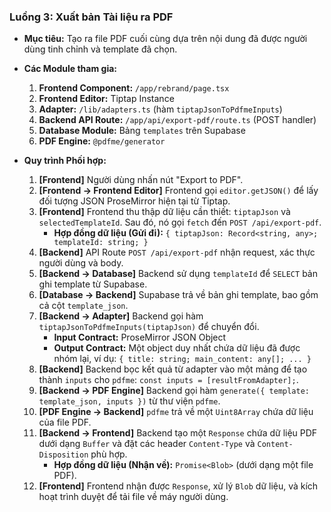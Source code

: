 ### **Luồng 3: Xuất bản Tài liệu ra PDF**

- **Mục tiêu:** Tạo ra file PDF cuối cùng dựa trên nội dung đã được người dùng tinh chỉnh và template đã chọn.

- **Các Module tham gia:**

  1.  **Frontend Component:** `/app/rebrand/page.tsx`
  2.  **Frontend Editor:** Tiptap Instance
  3.  **Adapter:** `/lib/adapters.ts` (hàm `tiptapJsonToPdfmeInputs`)
  4.  **Backend API Route:** `/app/api/export-pdf/route.ts` (POST handler)
  5.  **Database Module:** Bảng `templates` trên Supabase
  6.  **PDF Engine:** `@pdfme/generator`

- **Quy trình Phối hợp:**
  1.  **[Frontend]** Người dùng nhấn nút "Export to PDF".
  2.  **[Frontend -> Frontend Editor]** Frontend gọi `editor.getJSON()` để lấy đối tượng JSON ProseMirror hiện tại từ Tiptap.
  3.  **[Frontend]** Frontend thu thập dữ liệu cần thiết: `tiptapJson` và `selectedTemplateId`. Sau đó, nó gọi `fetch` đến `POST /api/export-pdf`.
      - **Hợp đồng dữ liệu (Gửi đi):** `{ tiptapJson: Record<string, any>; templateId: string; }`
  4.  **[Backend]** API Route `POST /api/export-pdf` nhận request, xác thực người dùng và body.
  5.  **[Backend -> Database]** Backend sử dụng `templateId` để `SELECT` bản ghi template từ Supabase.
  6.  **[Database -> Backend]** Supabase trả về bản ghi template, bao gồm cả cột `template_json`.
  7.  **[Backend -> Adapter]** Backend gọi hàm `tiptapJsonToPdfmeInputs(tiptapJson)` để chuyển đổi.
      - **Input Contract:** ProseMirror JSON Object
      - **Output Contract:** Một object duy nhất chứa dữ liệu đã được nhóm lại, ví dụ: `{ title: string; main_content: any[]; ... }`
  8.  **[Backend]** Backend bọc kết quả từ adapter vào một mảng để tạo thành `inputs` cho `pdfme`: `const inputs = [resultFromAdapter];`.
  9.  **[Backend -> PDF Engine]** Backend gọi hàm `generate({ template: template_json, inputs })` từ thư viện `pdfme`.
  10. **[PDF Engine -> Backend]** `pdfme` trả về một `Uint8Array` chứa dữ liệu của file PDF.
  11. **[Backend -> Frontend]** Backend tạo một `Response` chứa dữ liệu PDF dưới dạng `Buffer` và đặt các header `Content-Type` và `Content-Disposition` phù hợp.
      - **Hợp đồng dữ liệu (Nhận về):** `Promise<Blob>` (dưới dạng một file PDF).
  12. **[Frontend]** Frontend nhận được `Response`, xử lý `Blob` dữ liệu, và kích hoạt trình duyệt để tải file về máy người dùng.
